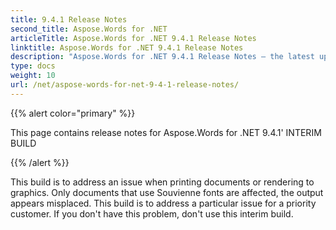 ```yaml
---
title: 9.4.1 Release Notes
second_title: Aspose.Words for .NET
articleTitle: Aspose.Words for .NET 9.4.1 Release Notes
linktitle: Aspose.Words for .NET 9.4.1 Release Notes
description: "Aspose.Words for .NET 9.4.1 Release Notes – the latest updates and fixes."
type: docs
weight: 10
url: /net/aspose-words-for-net-9-4-1-release-notes/
---
```


{{% alert color="primary" %}}

This page contains release notes for Aspose.Words for .NET 9.4.1' INTERIM BUILD

{{% /alert %}}

This build is to address an issue when printing documents or rendering to graphics. Only documents that use Souvienne fonts are affected, the output appears misplaced. This build is to address a particular issue for a priority customer. If you don't have this problem, don't use this interim build.


